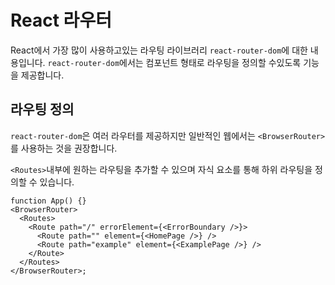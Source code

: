# React 라우터

React에서 가장 많이 사용하고있는 라우팅 라이브러리 `react-router-dom`에 대한 내용입니다.
`react-router-dom`에서는 컴포넌트 형태로 라우팅을 정의할 수있도록 기능을 제공합니다.

## 라우팅 정의

`react-router-dom`은 여러 라우터를 제공하지만 일반적인 웹에서는 `<BrowserRouter>`를 사용하는 것을 권장합니다.

`<Routes>`내부에 원하는 라우팅을 추가할 수 있으며 자식 요소를 통해 하위 라우팅을 정의할 수 있습니다.

```tsx
function App() {}
<BrowserRouter>
  <Routes>
    <Route path="/" errorElement={<ErrorBoundary />}>
      <Route path="" element={<HomePage />} />
      <Route path="example" element={<ExamplePage />} />
    </Route>
  </Routes>
</BrowserRouter>;
```
